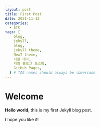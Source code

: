 ```yaml
---
layout: post
title: First Post
date: 2021-11-12
categories:
  - ETC
tags: [
    blog,
    jekyll,
    blog,
    jekyll theme,
    NexT theme,
    지킬 테마,
    지킬 블로그 포스팅,
    GitHub Pages,
  ] # TAG names should always be lowercase
---
```


# Welcome

**Hello world**, this is my first Jekyll blog post.

I hope you like it!

